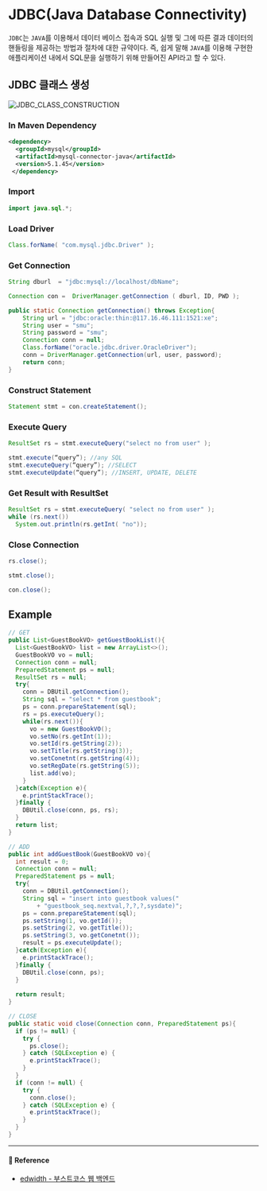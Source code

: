 # JDBC(Java Database Connectivity)

`JDBC`는 `JAVA`를 이용해서 데이터 베이스 접속과 SQL 실행 및 그에 따른 결과 데이터의 핸들링을 제공하는 방법과 절차에 대한 규약이다. 즉, 쉽게 말해 `JAVA`를 이용해 구현한 애플리케이션 내에서 SQL문을 실행하기 위해 만들어진 API라고 할 수 있다.

## JDBC 클래스 생성

![JDBC_CLASS_CONSTRUCTION](https://user-images.githubusercontent.com/24209005/89899209-e2c55680-dc1c-11ea-8539-ef5df37fc2bf.png)

### In Maven Dependency

```xml
<dependency>   
  <groupId>mysql</groupId>   
  <artifactId>mysql-connector-java</artifactId>
  <version>5.1.45</version>
 </dependency>
```

### Import

```java
import java.sql.*;
```

### Load Driver

```java
Class.forName( "com.mysql.jdbc.Driver" );
```

### Get Connection

```java
String dburl  = "jdbc:mysql://localhost/dbName";

Connection con =  DriverManager.getConnection ( dburl, ID, PWD );
```

```java
public static Connection getConnection() throws Exception{
	String url = "jdbc:oracle:thin:@117.16.46.111:1521:xe";
	String user = "smu";
	String password = "smu";
	Connection conn = null;
	Class.forName("oracle.jdbc.driver.OracleDriver");
	conn = DriverManager.getConnection(url, user, password);
	return conn;
}
```

### Construct Statement

```java
Statement stmt = con.createStatement();
```

### Execute Query

```java
ResultSet rs = stmt.executeQuery("select no from user" );

stmt.execute(“query”); //any SQL
stmt.executeQuery(“query”); //SELECT
stmt.executeUpdate(“query”); //INSERT, UPDATE, DELETE
```

### Get Result with ResultSet

```java
ResultSet rs = stmt.executeQuery( "select no from user" );
while (rs.next())
  System.out.println(rs.getInt( "no"));
```

### Close Connection

```java
rs.close();

stmt.close();

con.close();
```

## Example

```java
// GET
public List<GuestBookVO> getGuestBookList(){
  List<GuestBookVO> list = new ArrayList<>();
  GuestBookVO vo = null;
  Connection conn = null;
  PreparedStatement ps = null;
  ResultSet rs = null;
  try{
    conn = DBUtil.getConnection();
    String sql = "select * from guestbook";
    ps = conn.prepareStatement(sql);
    rs = ps.executeQuery();
    while(rs.next()){
      vo = new GuestBookVO();
      vo.setNo(rs.getInt(1));
      vo.setId(rs.getString(2));
      vo.setTitle(rs.getString(3));
      vo.setConetnt(rs.getString(4));
      vo.setRegDate(rs.getString(5));
      list.add(vo);
    }
  }catch(Exception e){
    e.printStackTrace();
  }finally {
    DBUtil.close(conn, ps, rs);
  }		
  return list;		
}
```

```java
// ADD
public int addGuestBook(GuestBookVO vo){
  int result = 0;
  Connection conn = null;
  PreparedStatement ps = null;
  try{
    conn = DBUtil.getConnection();
    String sql = "insert into guestbook values("
        + "guestbook_seq.nextval,?,?,?,sysdate)";
    ps = conn.prepareStatement(sql);
    ps.setString(1, vo.getId());
    ps.setString(2, vo.getTitle());
    ps.setString(3, vo.getConetnt());
    result = ps.executeUpdate();
  }catch(Exception e){
    e.printStackTrace();
  }finally {
    DBUtil.close(conn, ps);
  }
  
  return result;
}
```

```java
// CLOSE
public static void close(Connection conn, PreparedStatement ps){
  if (ps != null) {
    try {
      ps.close();
    } catch (SQLException e) {
      e.printStackTrace();
    }
  }
  if (conn != null) {
    try {
      conn.close();
    } catch (SQLException e) {
      e.printStackTrace();
    }
  }
}
```

---

#### 🙏 Reference

- [edwidth - 부스트코스 웹 백엔드](https://www.edwith.org/boostcourse-web-be/lecture/58939/)
